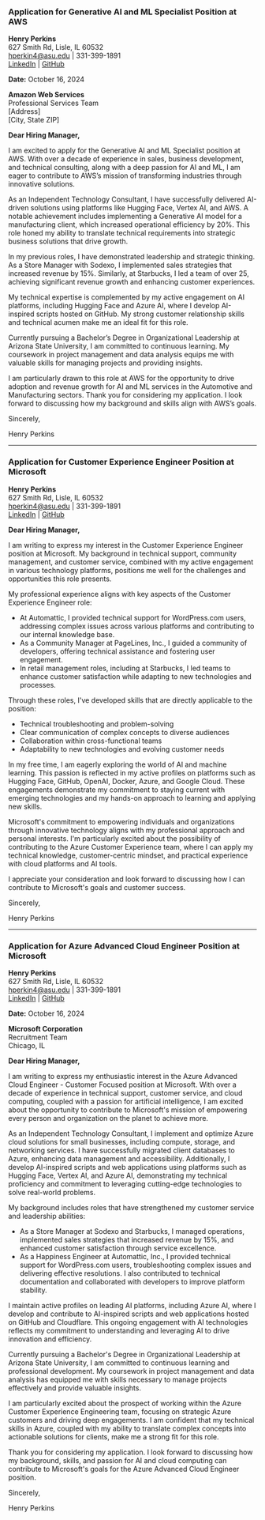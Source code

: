 ### Application for Generative AI and ML Specialist Position at AWS

**Henry Perkins**  
627 Smith Rd, Lisle, IL 60532  
[hperkin4@asu.edu](mailto:hperkin4@asu.edu) | 331-399-1891  
[LinkedIn](https://www.linkedin.com/in/henryperkins/) | [GitHub](https://github.com/henryperkins)  

**Date:** October 16, 2024

**Amazon Web Services**  
Professional Services Team  
[Address]  
[City, State ZIP]

**Dear Hiring Manager,**

I am excited to apply for the Generative AI and ML Specialist position at AWS. With over a decade of experience in sales, business development, and technical consulting, along with a deep passion for AI and ML, I am eager to contribute to AWS’s mission of transforming industries through innovative solutions.

As an Independent Technology Consultant, I have successfully delivered AI-driven solutions using platforms like Hugging Face, Vertex AI, and AWS. A notable achievement includes implementing a Generative AI model for a manufacturing client, which increased operational efficiency by 20%. This role honed my ability to translate technical requirements into strategic business solutions that drive growth.

In my previous roles, I have demonstrated leadership and strategic thinking. As a Store Manager with Sodexo, I implemented sales strategies that increased revenue by 15%. Similarly, at Starbucks, I led a team of over 25, achieving significant revenue growth and enhancing customer experiences.

My technical expertise is complemented by my active engagement on AI platforms, including Hugging Face and Azure AI, where I develop AI-inspired scripts hosted on GitHub. My strong customer relationship skills and technical acumen make me an ideal fit for this role.

Currently pursuing a Bachelor’s Degree in Organizational Leadership at Arizona State University, I am committed to continuous learning. My coursework in project management and data analysis equips me with valuable skills for managing projects and providing insights.

I am particularly drawn to this role at AWS for the opportunity to drive adoption and revenue growth for AI and ML services in the Automotive and Manufacturing sectors. Thank you for considering my application. I look forward to discussing how my background and skills align with AWS’s goals.

Sincerely,

Henry Perkins

---

### Application for Customer Experience Engineer Position at Microsoft

**Henry Perkins**  
627 Smith Rd, Lisle, IL 60532  
[hperkin4@asu.edu](mailto:hperkin4@asu.edu) | 331-399-1891  
[LinkedIn](https://www.linkedin.com/in/henryperkins/) | [GitHub](https://github.com/henryperkins)  

**Dear Hiring Manager,**

I am writing to express my interest in the Customer Experience Engineer position at Microsoft. My background in technical support, community management, and customer service, combined with my active engagement in various technology platforms, positions me well for the challenges and opportunities this role presents.

My professional experience aligns with key aspects of the Customer Experience Engineer role:

- At Automattic, I provided technical support for WordPress.com users, addressing complex issues across various platforms and contributing to our internal knowledge base.
- As a Community Manager at PageLines, Inc., I guided a community of developers, offering technical assistance and fostering user engagement.
- In retail management roles, including at Starbucks, I led teams to enhance customer satisfaction while adapting to new technologies and processes.

Through these roles, I've developed skills that are directly applicable to the position:

- Technical troubleshooting and problem-solving
- Clear communication of complex concepts to diverse audiences
- Collaboration within cross-functional teams
- Adaptability to new technologies and evolving customer needs

In my free time, I am eagerly exploring the world of AI and machine learning. This passion is reflected in my active profiles on platforms such as Hugging Face, GitHub, OpenAI, Docker, Azure, and Google Cloud. These engagements demonstrate my commitment to staying current with emerging technologies and my hands-on approach to learning and applying new skills.

Microsoft's commitment to empowering individuals and organizations through innovative technology aligns with my professional approach and personal interests. I'm particularly excited about the possibility of contributing to the Azure Customer Experience team, where I can apply my technical knowledge, customer-centric mindset, and practical experience with cloud platforms and AI tools.

I appreciate your consideration and look forward to discussing how I can contribute to Microsoft's goals and customer success.

Sincerely,

Henry Perkins

---

### Application for Azure Advanced Cloud Engineer Position at Microsoft

**Henry Perkins**  
627 Smith Rd, Lisle, IL 60532  
[hperkin4@asu.edu](mailto:hperkin4@asu.edu) | 331-399-1891  
[LinkedIn](https://www.linkedin.com/in/henryperkins/) | [GitHub](https://github.com/henryperkins)  

**Date:** October 16, 2024

**Microsoft Corporation**  
Recruitment Team  
Chicago, IL

**Dear Hiring Manager,**

I am writing to express my enthusiastic interest in the Azure Advanced Cloud Engineer - Customer Focused position at Microsoft. With over a decade of experience in technical support, customer service, and cloud computing, coupled with a passion for artificial intelligence, I am excited about the opportunity to contribute to Microsoft's mission of empowering every person and organization on the planet to achieve more.

As an Independent Technology Consultant, I implement and optimize Azure cloud solutions for small businesses, including compute, storage, and networking services. I have successfully migrated client databases to Azure, enhancing data management and accessibility. Additionally, I develop AI-inspired scripts and web applications using platforms such as Hugging Face, Vertex AI, and Azure AI, demonstrating my technical proficiency and commitment to leveraging cutting-edge technologies to solve real-world problems.

My background includes roles that have strengthened my customer service and leadership abilities:

- As a Store Manager at Sodexo and Starbucks, I managed operations, implemented sales strategies that increased revenue by 15%, and enhanced customer satisfaction through service excellence.
- As a Happiness Engineer at Automattic, Inc., I provided technical support for WordPress.com users, troubleshooting complex issues and delivering effective resolutions. I also contributed to technical documentation and collaborated with developers to improve platform stability.

I maintain active profiles on leading AI platforms, including Azure AI, where I develop and contribute to AI-inspired scripts and web applications hosted on GitHub and Cloudflare. This ongoing engagement with AI technologies reflects my commitment to understanding and leveraging AI to drive innovation and efficiency.

Currently pursuing a Bachelor's Degree in Organizational Leadership at Arizona State University, I am committed to continuous learning and professional development. My coursework in project management and data analysis has equipped me with skills necessary to manage projects effectively and provide valuable insights.

I am particularly excited about the prospect of working within the Azure Customer Experience Engineering team, focusing on strategic Azure customers and driving deep engagements. I am confident that my technical skills in Azure, coupled with my ability to translate complex concepts into actionable solutions for clients, make me a strong fit for this role.

Thank you for considering my application. I look forward to discussing how my background, skills, and passion for AI and cloud computing can contribute to Microsoft's goals for the Azure Advanced Cloud Engineer position.

Sincerely,

Henry Perkins